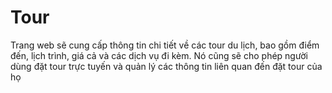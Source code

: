 # Tour
Trang web sẽ cung cấp thông tin chi  tiết về các tour du lịch, bao gồm điểm đến, lịch trình, giá cả và các dịch vụ đi kèm. Nó cũng sẽ cho phép người dùng đặt tour trực tuyến và quản lý các thông tin liên quan đến đặt tour của họ
